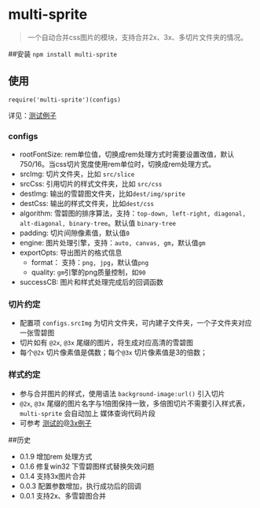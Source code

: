 # multi-sprite

> 一个自动合并css图片的模块，支持合并2x、3x、多切片文件夹的情况。


##安装
`npm install multi-sprite`

## 使用
`require('multi-sprite')(configs)`

详见：[测试例子][5]

### configs
* rootFontSize: rem单位值，切换成rem处理方式时需要设置改值，默认 750/16。当css切片宽度使用rem单位时，切换成rem处理方式。
* srcImg: 切片文件夹，比如 `src/slice`
* srcCss:  引用切片的样式文件夹，比如 `src/css`
* destImg: 输出的雪碧图文件夹，比如`dest/img/sprite`
* destCss: 输出的样式文件夹，比如`dest/css`
* algorithm: 雪碧图的排序算法，支持：`top-down, left-right, diagonal, alt-diagonal, binary-tree`。默认值 `binary-tree`
* padding: 切片间隙像素值，默认值`0`
* engine: 图片处理引擎，支持：`auto, canvas, gm`，默认值`gm`
* exportOpts: 导出图片的格式信息
	* format： 支持：`png, jpg`，默认值`png`
	* quality: `gm`引擎的png质量控制，如`90`
* successCB: 图片和样式处理完成后的回调函数
	
### 切片约定
* 配置项 `configs.srcImg` 为切片文件夹，可内建子文件夹，一个子文件夹对应一张雪碧图
* 切片如有 `@2x`, `@3x` 尾缀的图片，将生成对应高清的雪碧图
* 每个`@2x` 切片像素值是偶数；每个`@3x` 切片像素值是3的倍数；

### 样式约定
* 参与合并图片的样式，使用语法 `background-image:url()` 引入切片
* `@2x`, `@3x` 尾缀的图片名字与1倍图保持一致，多倍图切片不需要引入样式表，`multi-sprite` 会自动加上 媒体查询代码片段
* 可参考 [测试的@3x例子][6]


##历史
* 0.1.9 增加rem 处理方式
* 0.1.6 修复win32 下雪碧图样式替换失效问题
* 0.1.4 支持3x图片合并
* 0.0.3 配置参数增加，执行成功后的回调
* 0.0.1 支持2x、多雪碧图合并



[1]: https://github.com/Ensighten/spritesmith
[2]: https://github.com/Ensighten/spritesmith#requirements
[3]: http://www.graphicsmagick.org/download.html
[4]: http://phantomjs.org/download.html
[5]: https://github.com/twlk28/multi-sprite/blob/master/test/testMultiSprite.js
[6]: https://github.com/twlk28/multi-sprite/blob/master/test/web/src/css/test.css
